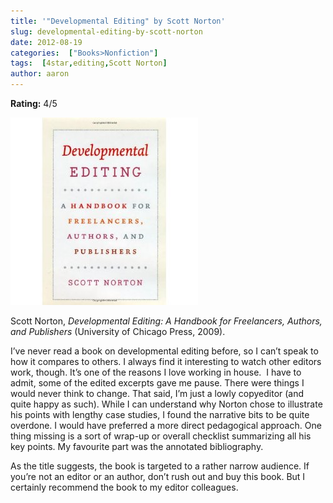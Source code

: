 ```yaml
---
title: '"Developmental Editing" by Scott Norton'
slug: developmental-editing-by-scott-norton
date: 2012-08-19
categories:  ["Books>Nonfiction"]
tags:  [4star,editing,Scott Norton]
author: aaron
---
```


**Rating:** 4/5

![Book cover](cover.jpg "Developmental Editing")

Scott Norton, *Developmental Editing: A Handbook for Freelancers, Authors, and Publishers* (University of Chicago Press, 2009).

I’ve never read a book on developmental editing before, so I can’t speak to how it compares to others. I always find it interesting to watch other editors work, though. It’s one of the reasons I love working in house.  I have to admit, some of the edited excerpts gave me pause. There were things I would never think to change. That said, I’m just a lowly copyeditor (and quite happy as such). While I can understand why Norton chose to illustrate his points with lengthy case studies, I found the narrative bits to be quite overdone. I would have preferred a more direct pedagogical approach. One thing missing is a sort of wrap-up or overall checklist summarizing all his key points. My favourite part was the annotated bibliography.

As the title suggests, the book is targeted to a rather narrow audience. If you’re not an editor or an author, don’t rush out and buy this book. But I certainly recommend the book to my editor colleagues.
